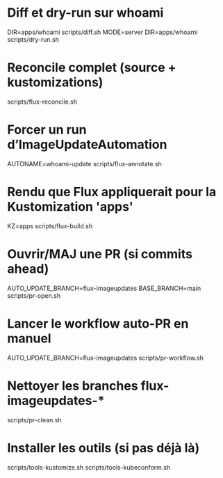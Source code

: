 # Diff et dry-run sur whoami
DIR=apps/whoami scripts/diff.sh
MODE=server DIR=apps/whoami scripts/dry-run.sh

# Reconcile complet (source + kustomizations)
scripts/flux-reconcile.sh

# Forcer un run d’ImageUpdateAutomation
AUTONAME=whoami-update scripts/flux-annotate.sh

# Rendu que Flux appliquerait pour la Kustomization 'apps'
KZ=apps scripts/flux-build.sh

# Ouvrir/MAJ une PR (si commits ahead)
AUTO_UPDATE_BRANCH=flux-imageupdates BASE_BRANCH=main scripts/pr-open.sh

# Lancer le workflow auto-PR en manuel
AUTO_UPDATE_BRANCH=flux-imageupdates scripts/pr-workflow.sh

# Nettoyer les branches flux-imageupdates-*
scripts/pr-clean.sh

# Installer les outils (si pas déjà là)
scripts/tools-kustomize.sh
scripts/tools-kubeconform.sh

